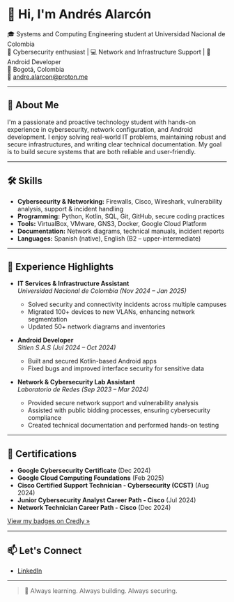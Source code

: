 # 👋 Hi, I'm Andrés Alarcón

🎓 Systems and Computing Engineering student at Universidad Nacional de Colombia  
🔐 Cybersecurity enthusiast | 💻 Network and Infrastructure Support | 📱 Android Developer  
📍 Bogotá, Colombia  
📧 andre.alarcon@proton.me

---

## 🧠 About Me

I'm a passionate and proactive technology student with hands-on experience in cybersecurity, network configuration, and Android development. I enjoy solving real-world IT problems, maintaining robust and secure infrastructures, and writing clear technical documentation. My goal is to build secure systems that are both reliable and user-friendly.

---

## 🛠️ Skills

- **Cybersecurity & Networking:** Firewalls, Cisco, Wireshark, vulnerability analysis, support & incident handling  
- **Programming:** Python, Kotlin, SQL, Git, GitHub, secure coding practices  
- **Tools:** VirtualBox, VMware, GNS3, Docker, Google Cloud Platform  
- **Documentation:** Network diagrams, technical manuals, incident reports  
- **Languages:** Spanish (native), English (B2 – upper-intermediate)

---

## 💼 Experience Highlights

- **IT Services & Infrastructure Assistant**  
  *Universidad Nacional de Colombia (Nov 2024 – Jan 2025)*  
  - Solved security and connectivity incidents across multiple campuses  
  - Migrated 100+ devices to new VLANs, enhancing network segmentation  
  - Updated 50+ network diagrams and inventories

- **Android Developer**  
  *Sitlen S.A.S (Jul 2024 – Oct 2024)*  
  - Built and secured Kotlin-based Android apps  
  - Fixed bugs and improved interface security for sensitive data

- **Network & Cybersecurity Lab Assistant**  
  *Laboratorio de Redes (Sep 2023 – Mar 2024)*  
  - Provided secure network support and vulnerability analysis  
  - Assisted with public bidding processes, ensuring cybersecurity compliance  
  - Created technical documentation and performed hands-on testing

---

## 📜 Certifications

- **Google Cybersecurity Certificate** (Dec 2024)  
- **Google Cloud Computing Foundations** (Feb 2025)  
- **Cisco Certified Support Technician - Cybersecurity (CCST)** (Aug 2024)  
- **Junior Cybersecurity Analyst Career Path - Cisco** (Jul 2024)  
- **Network Technician Career Path - Cisco** (Dec 2024)

[View my badges on Credly »]([https://www.credly.com/users/andres-alarcon](https://www.credly.com/users/andres-alarcon.d8d3b904))

---

## 📫 Let's Connect

- [LinkedIn](http://www.linkedin.com/in/andrés-alarcón-7012a1320)

---

> 🚀 Always learning. Always building. Always securing.
